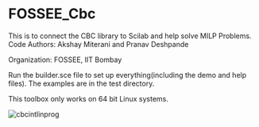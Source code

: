 # FOSSEE_Cbc
This is to connect the CBC library to Scilab and help solve MILP Problems.  
Code Authors: Akshay Miterani and Pranav Deshpande

Organization: FOSSEE, IIT Bombay

Run the builder.sce file to set up everything(including the demo and help files).
The examples are in the test directory. 

This toolbox only works on 64 bit Linux systems.  

![cbcintlinprog](https://github.com/universecoder/FOSSEE_Cbc/blob/master/cbcintlinprog.png)
